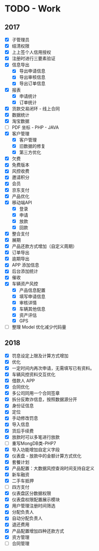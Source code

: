 # TODO - Work

## 2017

- [X] 子管理员
- [X] 结清权限
- [X] 上上签个人信用授权
- [X] 注册时进行三要素验证
- [X] 信息导出
  - [X] 导出申请信息
  - [X] 导出审核信息
  - [X] 导出订单信息
- [X] 报表
  - [X] 申请统计
  - [X] 订单统计
- [X] 货款交易闭环 - 线上合同
- [X] 数据统计
- [X] 淘宝数据
- [ ] PDF 坐标 - PHP - JAVA
- [X] 客户管理
    - [X] 客户管理
    - [X] 旧数据的修复
    - [X] 第三方优化
- [X] 欠费
- [X] 免费版本
- [X] 风控收费
- [X] 邀请积分
- [X] 会员
- [X] 京东支付
- [X] 产品优化
- [X] 移动端API
    - [X] 登录
    - [X] 申请
    - [X] 放款
    - [X] 回款
- [X] 整合支付
- [X] 展期
- [X] 产品还款方式增加（自定义周期）
- [X] 订单导出
- [X] 逾期导出
- [X] APP 添加信息
- [X] 后台添加统计
- [X] 催收
- [X] 车辆资产风控
    - [X] 产品信息配置 
    - [X] 填写申请信息
    - [X] 审核详情
    - [X] 车辆其他信息
    - [X] 资产评估
    - [X] GPS
- [ ] 整理 Model 优化减少代码量

## 2018

- [X] 罚息设定上限及计算方式增加
- [X] 优化
- [X] 一定时间内再次申请，无需填写已有资料。
- [X] 车辆风控资料交互优化
- [X] 借款人 APP
- [X] 合同优化
- [X] 多公司同用一个合同签章
- [X] 拆分反欺诈信息，按照数据源分开 
- [X] 身份证信息
- [X] 定位
- [X] 手动修改罚息
- [X] 导入信息
- [X] 货后手续费
- [X] 放款时可以多笔进行放款
- [ ] 重写MongDB类-PHP7
- [X] 导入功能增加自定义字段
- [X] 仪表盘 - 放款中的金额计算方式优化
- [X] 套餐计划
- [X] 产品配置：大数据风控查询时间支持自定义
- [X] 新车融资
- [X] 二手车抵押
- [ ] 四方支付
- [X] 仪表盘区分数据权限
- [X] 仪表盘权限配置展示模块
- [X] 用户管理注册时间筛选
- [X] 分配负责人
- [X] 自动分配负责人
- [X] 退还费用
- [X] 产品配置增加四种还款方式
- [X] 资方管理
- [ ] 合同管理
